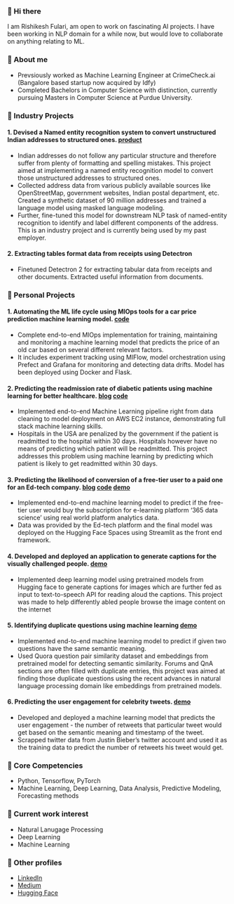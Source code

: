 ### 👋 Hi there
I am Rishikesh Fulari, am open to work on fascinating AI projects. I have been working in NLP domain for a while now, but would love to collaborate on anything relating to ML.

### 🦸‍ About me 
- Prevsiously worked as Machine Learning Engineer at CrimeCheck.ai (Bangalore based startup now acquired by Idfy) <br>
- Completed Bachelors in Computer Science with distinction, currently pursuing Masters in Computer Science at Purdue University. 

### 💼 Industry Projects
#### 1. Devised a Named entity recognition system to convert unstructured Indian addresses to structured ones. [product](https://crimecheck.ai/)
- Indian addresses do not follow any particular structure and therefore suffer from plenty of formatting and spelling
mistakes. This project aimed at implementing a named entity recognition model to convert those unstructured
addresses to structured ones.
- Collected address data from various publicly available sources like OpenStreetMap, government websites, Indian
postal department, etc. Created a synthetic dataset of 90 million addresses and trained a language model using
masked language modeling.
- Further, fine-tuned this model for downstream NLP task of named-entity recognition to identify and label different
components of the address. This is an industry project and is currently being used by my past employer.

#### 2. Extracting tables format data from receipts using Detectron
- Finetuned Detectron 2 for extracting tabular data from receipts and other documents. Extracted useful information from documents.

### 🧰 Personal Projects 
#### 1. Automating the ML life cycle using MlOps tools for a car price prediction machine learning model. [code](https://github.com/rishikeshF/old_car_price_prediction_mlops)
- Complete end-to-end MlOps implementation for training, maintaining and monitoring a machine learning model that predicts the price of an old car based on several different relevant factors. 
- It includes experiment tracking using MlFlow, model orchestration using Prefect and Grafana for monitoring and detecting data drifts. Model has been deployed using Docker and Flask. 

#### 2. Predicting the readmission rate of diabetic patients using machine learning for better healthcare. [blog](https://medium.com/analytics-vidhya/building-machine-learning-model-to-predict-if-the-patient-will-be-readmitted-within-30-days-2eaed2d3669d) [code](https://github.com/rishikeshF/Diabetic_patient_readmission_rate_predictor)
- Implemented end-to-end Machine Learning pipeline right from data cleaning to model deployment on AWS EC2
instance, demonstrating full stack machine learning skills.
- Hospitals in the USA are penalized by the government if the patient is readmitted to the hospital within 30 days.
Hospitals however have no means of predicting which patient will be readmitted. This project addresses this problem
using machine learning by predicting which patient is likely to get readmitted within 30 days.

#### 3. Predicting the likelihood of conversion of a free-tier user to a paid one for an Ed-tech company. [blog](https://rishikeshfulari.medium.com/predicting-if-a-free-tier-user-would-convert-to-a-paid-subscriber-for-365-data-science-e-learning-7a57b2f1c4d1) [code](https://github.com/rishikeshF/free-to-paid-conversion-predictor) [demo](https://huggingface.co/spaces/rishikesh/ImageToSpeech)
- Implemented end-to-end machine learning model to predict if the free-tier user would buy the subscription for
e-learning platform ‘365 data science’ using real world platform analytics data.
- Data was provided by the Ed-tech platform and the final model was deployed on the Hugging Face Spaces using
Streamlit as the front end framework.

#### 4. Developed and deployed an application to generate captions for the visually challenged people. [demo](https://huggingface.co/spaces/rishikesh/ImageToSpeech)
- Implemented deep learning model using pretrained models from Hugging face to generate captions for images which
are further fed as input to text-to-speech API for reading aloud the captions. This project was made to help differently
abled people browse the image content on the internet

#### 5. Identifying duplicate questions using machine learning [demo](https://huggingface.co/spaces/rishikesh/QuestionPairSimilarityPredictor)
- Implemented end-to-end machine learning model to predict if given two questions have the same semantic meaning.
- Used Quora question pair similarity dataset and embeddings from pretrained model for detecting semantic similarity.
Forums and QnA sections are often filled with duplicate entries, this project was aimed at finding those duplicate
questions using the recent advances in natural language processing domain like embeddings from pretrained models.

#### 6. Predicting the user engagement for celebrity tweets. [demo](https://huggingface.co/spaces/rishikesh/twitterEngagementPredictor)
- Developed and deployed a machine learning model that predicts the user engagement - the number of retweets that
particular tweet would get based on the semantic meaning and timestamp of the tweet.
- Scrapped twitter data from Justin Bieber’s twitter account and used it as the training data to predict the number of
retweets his tweet would get.

### 🎇 Core Competencies 
- Python, Tensorflow, PyTorch
- Machine Learning, Deep Learning, Data Analysis, Predictive Modeling, Forecasting methods

### 🎨 Current work interest 
- Natural Lanugage Processing
- Deep Learning
- Machine Learning

### 📩 Other profiles 
- [LinkedIn](https://www.linkedin.com/in/rishikesh-fulari/)
- [Medium](https://medium.com/@rishikeshfulari)
- [Hugging Face](https://huggingface.co/rishikesh)
<!--
**rishikeshF/rishikeshF** is a ✨ _special_ ✨ repository because its `README.md` (this file) appears on your GitHub profile.

Here are some ideas to get you started:

- 🔭 I’m currently working on ...
- 🌱 I’m currently learning ...
- 👯 I’m looking to collaborate on ...
- 🤔 I’m looking for help with ...
- 💬 Ask me about ...
- 📫 How to reach me: ...
- 😄 Pronouns: ...
- ⚡ Fun fact: ...
-->
